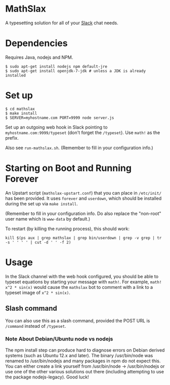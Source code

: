 # MathSlax

A typesetting solution for all of your [Slack](https://slack.com/) chat needs.

# Dependencies
Requires Java, nodejs and NPM.

```shell
$ sudo apt-get install nodejs npm default-jre
$ sudo apt-get install openjdk-7-jdk # unless a JDK is already installed
```

# Set up
```shell
$ cd mathslax
$ make install
$ SERVER=myhostname.com PORT=9999 node server.js
```

Set up an outgoing web hook in Slack pointing to `myhostname.com:9999/typeset`
(don't forget the `/typeset`). Use `math!` as the prefix.

Also see `run-mathslax.sh`. (Remember to fill in your configuration info.)

# Starting on Boot and Running Forever

An Upstart script (`mathslax-upstart.conf`) that you can place in `/etc/init/`
has been provided. It uses `forever` and `userdown`, which should be installed
during the set up via `make install`.

(Remember to fill in your configuration info. Do also replace the "non-root"
user name which is `www-data` by default.)

To restart (by killing the running process), this should work:
```
kill $(ps aux | grep mathslax | grep bin/userdown | grep -v grep | tr -s ' ' ' ' | cut -d ' ' -f 2)
```

# Usage
In the Slack channel with the web hook configured, you should be able to
typeset equations by starting your message with `math!`. For example, `math!
x^2 * sin(x)` would cause the `mathslax` bot to comment with a link to a
typeset image of `x^2 * sin(x)`.

## Slash command

You can also use this as a slash command, provided the POST URL is `/command` instead of `/typeset`.

### Note About Debian/Ubuntu node vs nodejs

The npm install step can produce hard to diagnose errors on Debian derived systems
(such as Ubuntu 12.x and later). The binary /usr/bin/node was renamed to /usr/bin/nodejs
and many packages
in npm do not expect this. You can either create a link yourself from /usr/bin/node -> /usr/bin/nodejs or use one of the other various solutions out there (including attempting to use the package
    nodejs-legacy).  Good luck!

